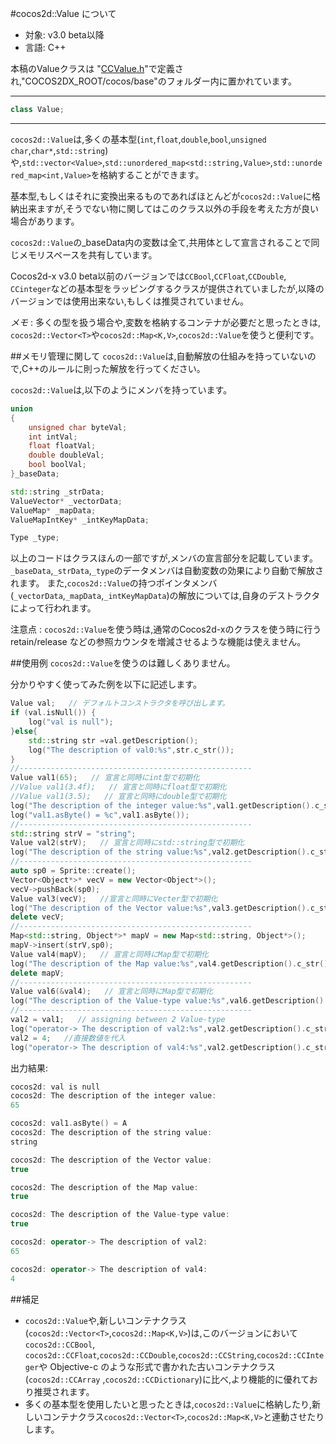 #cocos2d::Value について

- 対象: v3.0 beta以降
- 言語: C++

本稿のValueクラスは "[CCValue.h](https://github.com/andyque/cocos2d-x/blob/develop/cocos/base/CCValue.h)"で定義され,"COCOS2DX_ROOT/cocos/base"のフォルダー内に置かれています。

---

```cpp
class Value;
```

---

`cocos2d::Value`は,多くの基本型(`int`,`float`,`double`,`bool`,`unsigned char`,`char*`,`std::string`) や,`std::vector<Value>`,`std::unordered_map<std::string,Value>`,`std::unordered_map<int,Value>`を格納することができます。


基本型,もしくはそれに変換出来るものであればほとんどが`cocos2d::Value`に格納出来ますが,そうでない物に関してはこのクラス以外の手段を考えた方が良い場合があります。

`cocos2d::Value`の_baseData内の変数は全て,共用体として宣言されることで同じメモリスペースを共有しています。

Cocos2d-x v3.0 beta以前のバージョンでは`CCBool`,`CCFloat`,`CCDouble`, `CCinteger`などの基本型をラッピングするクラスが提供されていましたが,以降のバージョンでは使用出来ない,もしくは推奨されていません。

*メモ* : 多くの型を扱う場合や,変数を格納するコンテナが必要だと思ったときは, `cocos2d::Vector<T>`や`cocos2d::Map<K,V>`,`cocos2d::Value`を使うと便利です。

##メモリ管理に関して
`cocos2d::Value`は,自動解放の仕組みを持っていないので,C++のルールに則った解放を行ってください。

`cocos2d::Value`は,以下のようにメンバを持っています。

```cpp
union
{
    unsigned char byteVal;
    int intVal;
    float floatVal;
    double doubleVal;
    bool boolVal;
}_baseData;

std::string _strData;
ValueVector* _vectorData;
ValueMap* _mapData;
ValueMapIntKey* _intKeyMapData;

Type _type;
```

以上のコードはクラスほんの一部ですが,メンバの宣言部分を記載しています。
`_baseData`,`_strData`,`_type`のデータメンバは自動変数の効果により自動で解放されます。
また,`cocos2d::Value`の持つポインタメンバ(`_vectorData`,`_mapData`,`_intKeyMapData`)の解放については,自身のデストラクタによって行われます。

注意点 : `cocos2d::Value`を使う時は,通常のCocos2d-xのクラスを使う時に行うretain/release などの参照カウンタを増減させるような機能は使えません。

##使用例
`cocos2d::Value`を使うのは難しくありません。

分かりやすく使ってみた例を以下に記述します。

```cpp
Value val;   // デフォルトコンストラクタを呼び出します。
if (val.isNull()) {
	log("val is null");
}else{
	std::string str =val.getDescription();
	log("The description of val0:%s",str.c_str());
}
//----------------------------------------------------
Value val1(65);   // 宣言と同時にint型で初期化
//Value val1(3.4f);   // 宣言と同時にfloat型で初期化
//Value val1(3.5);   // 宣言と同時にdouble型で初期化
log("The description of the integer value:%s",val1.getDescription().c_str());
log("val1.asByte() = %c",val1.asByte());
//----------------------------------------------------
std::string strV = "string";
Value val2(strV);   // 宣言と同時にstd::string型で初期化
log("The description of the string value:%s",val2.getDescription().c_str());
//----------------------------------------------------
auto sp0 = Sprite::create();
Vector<Object*>* vecV = new Vector<Object*>();
vecV->pushBack(sp0);
Value val3(vecV);   //宣言と同時にVecter型で初期化
log("The description of the Vector value:%s",val3.getDescription().c_str());
delete vecV;
//----------------------------------------------------
Map<std::string, Object*>* mapV = new Map<std::string, Object*>();
mapV->insert(strV,sp0);
Value val4(mapV);   // 宣言と同時にMap型で初期化
log("The description of the Map value:%s",val4.getDescription().c_str());
delete mapV;
//----------------------------------------------------
Value val6(&val4);   // 宣言と同時にMap型で初期化
log("The description of the Value-type value:%s",val6.getDescription().c_str());
//----------------------------------------------------
val2 = val1;   // assigning between 2 Value-type
log("operator-> The description of val2:%s",val2.getDescription().c_str());
val2 = 4;   //直接数値を代入
log("operator-> The description of val4:%s",val2.getDescription().c_str());
```

出力結果:

```cpp
cocos2d: val is null
cocos2d: The description of the integer value:
65

cocos2d: val1.asByte() = A
cocos2d: The description of the string value:
string

cocos2d: The description of the Vector value:
true

cocos2d: The description of the Map value:
true

cocos2d: The description of the Value-type value:
true

cocos2d: operator-> The description of val2:
65

cocos2d: operator-> The description of val4:
4
```

##補足
- `cocos2d::Value`や,新しいコンテナクラス(`cocos2d::Vector<T>`,`cocos2d::Map<K,V>`)は,このバージョンにおいて`cocos2d::CCBool`, `cocos2d::CCFloat`,`cocos2d::CCDouble`,`cocos2d::CCString`,`cocos2d::CCInteger`や Objective-c のような形式で書かれた古いコンテナクラス(`cocos2d::CCArray` ,`cocos2d::CCDictionary`)に比べ,より機能的に優れており推奨されます。
- 多くの基本型を使用したいと思ったときは,`cocos2d::Value`に格納したり,新しいコンテナクラス`cocos2d::Vector<T>`,`cocos2d::Map<K,V>`と連動させたりします。
